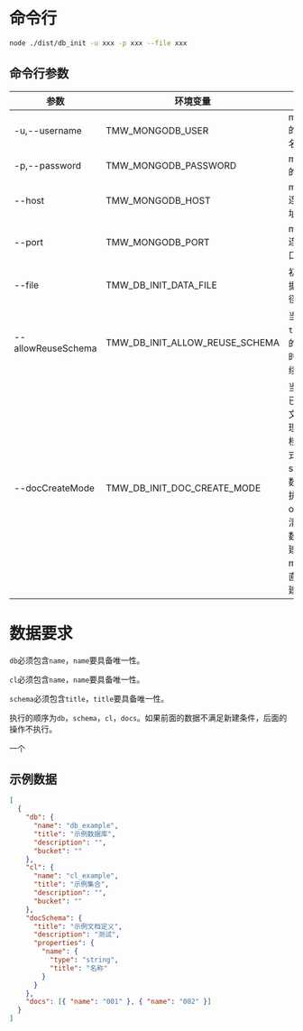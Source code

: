 # 命令行

```bash
node ./dist/db_init -u xxx -p xxx --file xxx
```

## 命令行参数

| 参数               | 环境变量                       | 用途                                                                                                            | 默认值    |
| ------------------ | ------------------------------ | --------------------------------------------------------------------------------------------------------------- | --------- |
| -u,--username      | TMW_MONGODB_USER               | mongodb 的用户名。                                                                                              | 无        |
| -p,--password      | TMW_MONGODB_PASSWORD           | mongodb 的口令。                                                                                                | 无        |
| --host             | TMW_MONGODB_HOST               | mongodb 连接地址。                                                                                              | localhost |
| --port             | TMW_MONGODB_PORT               | mongodb 连接端口。                                                                                              | 27017     |
| --file             | TMW_DB_INIT_DATA_FILE          | 初始化数据文件路径。                                                                                            | 无        |
| --allowReuseSchema | TMW_DB_INIT_ALLOW_REUSE_SCHEMA | 当存在`title`相同的`schema`时允许继续操作。                                                                     | false     |
| --docCreateMode    | TMW_DB_INIT_DOC_CREATE_MODE    | 当集合中已经存在文档，处理新建文档的模式，stop：有数据就不执行；override：清除现有数据后新建；merge：直接新建。 | stop      |

# 数据要求

`db`必须包含`name`，`name`要具备唯一性。

`cl`必须包含`name`，`name`要具备唯一性。

`schema`必须包含`title`，`title`要具备唯一性。

执行的顺序为`db`，`schema`，`cl`，`docs`。如果前面的数据不满足新建条件，后面的操作不执行。

一个

## 示例数据

```json
[
  {
    "db": {
      "name": "db_example",
      "title": "示例数据库",
      "description": "",
      "bucket": ""
    },
    "cl": {
      "name": "cl_example",
      "title": "示例集合",
      "description": "",
      "bucket": ""
    },
    "docSchema": {
      "title": "示例文档定义",
      "description": "测试",
      "properties": {
        "name": {
          "type": "string",
          "title": "名称"
        }
      }
    },
    "docs": [{ "name": "001" }, { "name": "002" }]
  }
]
```
